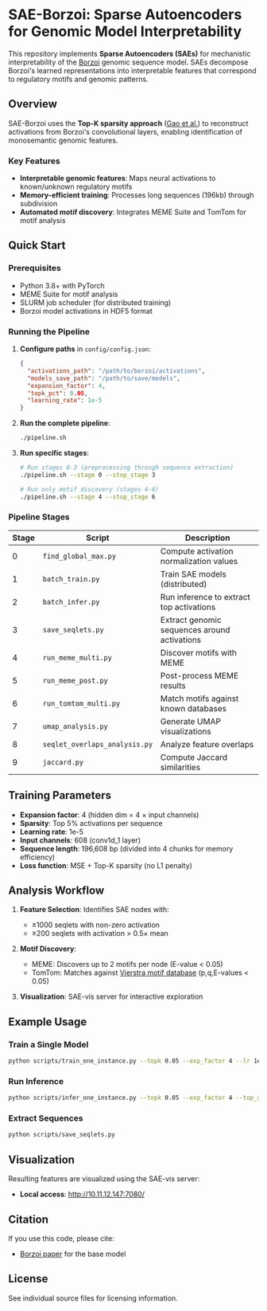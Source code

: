 # SAE-Borzoi: Sparse Autoencoders for Genomic Model Interpretability

This repository implements **Sparse Autoencoders (SAEs)** for mechanistic interpretability of the [Borzoi](https://www.nature.com/articles/s41588-024-02053-6) genomic sequence model. SAEs decompose Borzoi's learned representations into interpretable features that correspond to regulatory motifs and genomic patterns.

## Overview

SAE-Borzoi uses the **Top-K sparsity approach** ([Gao et al.](https://cdn.openai.com/papers/sparse-autoencoders.pdf)) to reconstruct activations from Borzoi's convolutional layers, enabling identification of monosemantic genomic features.

### Key Features
- **Interpretable genomic features**: Maps neural activations to known/unknown regulatory motifs
- **Memory-efficient training**: Processes long sequences (196kb) through subdivision
- **Automated motif discovery**: Integrates MEME Suite and TomTom for motif analysis

## Quick Start

### Prerequisites
- Python 3.8+ with PyTorch
- MEME Suite for motif analysis
- SLURM job scheduler (for distributed training)
- Borzoi model activations in HDF5 format

### Running the Pipeline

1. **Configure paths** in `config/config.json`:
   ```json
   {
     "activations_path": "/path/to/borzoi/activations",
     "models_save_path": "/path/to/save/models",
     "expansion_factor": 4,
     "topk_pct": 0.05,
     "learning_rate": 1e-5
   }
   ```

2. **Run the complete pipeline**:
   ```bash
   ./pipeline.sh
   ```

3. **Run specific stages**:
   ```bash
   # Run stages 0-3 (preprocessing through sequence extraction)
   ./pipeline.sh --stage 0 --stop_stage 3
   
   # Run only motif discovery (stages 4-6)
   ./pipeline.sh --stage 4 --stop_stage 6
   ```

### Pipeline Stages

| Stage | Script | Description |
|-------|--------|-------------|
| 0 | `find_global_max.py` | Compute activation normalization values |
| 1 | `batch_train.py` | Train SAE models (distributed) |
| 2 | `batch_infer.py` | Run inference to extract top activations |
| 3 | `save_seqlets.py` | Extract genomic sequences around activations |
| 4 | `run_meme_multi.py` | Discover motifs with MEME |
| 5 | `run_meme_post.py` | Post-process MEME results |
| 6 | `run_tomtom_multi.py` | Match motifs against known databases |
| 7 | `umap_analysis.py` | Generate UMAP visualizations |
| 8 | `seqlet_overlaps_analysis.py` | Analyze feature overlaps |
| 9 | `jaccard.py` | Compute Jaccard similarities |

## Training Parameters

- **Expansion factor**: 4 (hidden dim = 4 × input channels)
- **Sparsity**: Top 5% activations per sequence
- **Learning rate**: 1e-5
- **Input channels**: 608 (conv1d_1 layer)
- **Sequence length**: 196,608 bp (divided into 4 chunks for memory efficiency)
- **Loss function**: MSE + Top-K sparsity (no L1 penalty)

## Analysis Workflow

1. **Feature Selection**: Identifies SAE nodes with:
   - ≥1000 seqlets with non-zero activation
   - ≥200 seqlets with activation > 0.5× mean

2. **Motif Discovery**: 
   - MEME: Discovers up to 2 motifs per node (E-value < 0.05)
   - TomTom: Matches against [Vierstra motif database](https://www.vierstra.org/resources/motif_clustering) (p,q,E-values < 0.05)

3. **Visualization**: SAE-vis server for interactive exploration

## Example Usage

### Train a Single Model
```bash
python scripts/train_one_instance.py --topk 0.05 --exp_factor 4 --lr 1e-5
```

### Run Inference
```bash
python scripts/infer_one_instance.py --topk 0.05 --exp_factor 4 --top_acts 16
```

### Extract Sequences
```bash
python scripts/save_seqlets.py
```

## Visualization

Resulting features are visualized using the SAE-vis server:
- **Local access**: http://10.11.12.147:7080/

## Citation

If you use this code, please cite:
- [Borzoi paper](https://www.nature.com/articles/s41588-024-02053-6) for the base model

## License

See individual source files for licensing information.
